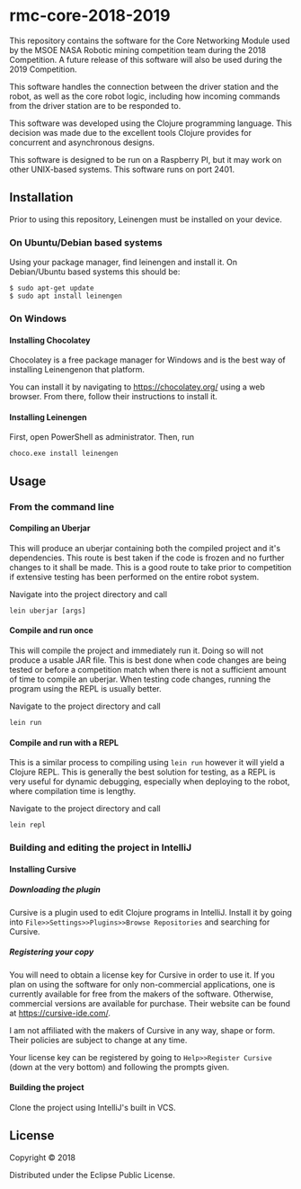 # rmc-core-2018-2019

This repository contains the software for the Core Networking Module
used by the MSOE NASA Robotic mining competition team during the 2018 Competition.
A future release of this software will also be used during the 2019 Competition.

This software handles the connection between the driver station and the robot, as well as
the core robot logic, including how incoming commands
from the driver station are to be responded to.

This software was developed using the Clojure programming language.
This decision was made due to the excellent tools Clojure provides for concurrent and asynchronous designs.

This software is designed to be run on a Raspberry PI, but it may work on other UNIX-based systems.
This software runs on port 2401.

## Installation

Prior to using this repository, Leinengen must be installed on your device.

### On Ubuntu/Debian based systems

Using your package manager, find leinengen and install it.
On Debian/Ubuntu based systems this should be:

    $ sudo apt-get update
    $ sudo apt install leinengen

### On Windows

#### Installing Chocolatey
Chocolatey is a free package manager for Windows and is the best way of installing Leinengenon that platform.

You can install it by navigating to <a href="https://chocolatey.org/">https://chocolatey.org/</a>
using a web browser. From there, follow their instructions to install it.

#### Installing Leinengen

First, open PowerShell as administrator.
Then, run

    choco.exe install leinengen

## Usage

### From the command line

#### Compiling an Uberjar

This will produce an uberjar containing both the compiled project and it's dependencies.
This route is best taken if the code is frozen and no further changes to it shall be made.
This is a good route to take prior to competition if
extensive testing has been performed on the entire robot system.

Navigate into the project directory and call

    lein uberjar [args]
    
#### Compile and run once

This will compile the project and immediately run it. Doing so will not produce a usable JAR file.
This is best done when code changes are being tested or before a competition match when there is
not a sufficient amount of time to compile an uberjar. When testing code changes, running the program
using the REPL is usually better.

Navigate to the project directory and call

    lein run

#### Compile and run with a REPL

This is a similar process to compiling using ```lein run``` however it will yield a Clojure REPL.
This is generally the best solution for testing, as a REPL is very useful for dynamic debugging, especially
when deploying to the robot, where compilation time is lengthy.

Navigate to the project directory and call

    lein repl

### Building and editing the project in IntelliJ

#### Installing Cursive

##### Downloading the plugin

Cursive is a plugin used to edit Clojure programs in IntelliJ.
Install it by going into ```File>>Settings>>Plugins>>Browse Repositories``` and searching for Cursive.

##### Registering your copy

You will need to obtain a license key for Cursive in order to use it. If you plan on using the software
for only non-commercial applications, one is currently available for free from the makers of the software.
Otherwise, commercial versions are available for purchase.
Their website can be found at <a href="https://cursive-ide.com/">https://cursive-ide.com/</a>.

I am not affiliated with the makers of Cursive in any way, shape or form.
Their policies are subject to change at any time.

Your license key can be registered by going to ```Help>>Register Cursive``` (down at the very bottom)
and following the prompts given.

#### Building the project

Clone the project using IntelliJ's built in VCS.

## License

Copyright © 2018

Distributed under the Eclipse Public License.